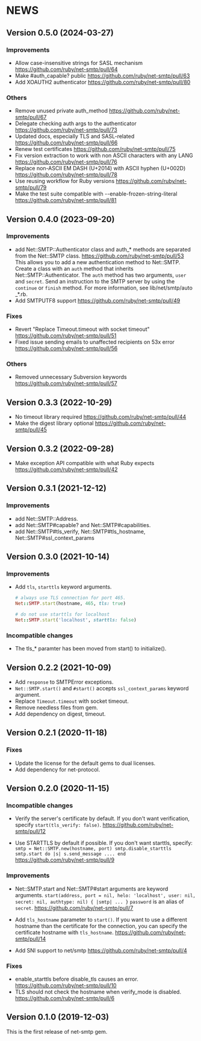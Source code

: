 # NEWS

## Version 0.5.0 (2024-03-27)

### Improvements

* Allow case-insensitive strings for SASL mechanism <https://github.com/ruby/net-smtp/pull/64>
* Make #auth_capable? public <https://github.com/ruby/net-smtp/pull/63>
* Add XOAUTH2 authenticator <https://github.com/ruby/net-smtp/pull/80>

### Others

* Remove unused private auth_method <https://github.com/ruby/net-smtp/pull/67>
* Delegate checking auth args to the authenticator <https://github.com/ruby/net-smtp/pull/73>
* Updated docs, especially TLS and SASL-related <https://github.com/ruby/net-smtp/pull/66>
* Renew test certificates <https://github.com/ruby/net-smtp/pull/75>
* Fix version extraction to work with non ASCII characters with any LANG <https://github.com/ruby/net-smtp/pull/76>
* Replace non-ASCII EM DASH (U+2014) with ASCII hyphen (U+002D) <https://github.com/ruby/net-smtp/pull/78>
* Use reusing workflow for Ruby versions <https://github.com/ruby/net-smtp/pull/79>
* Make the test suite compatible with --enable-frozen-string-literal <https://github.com/ruby/net-smtp/pull/81>

## Version 0.4.0 (2023-09-20)

### Improvements

* add Net::SMTP::Authenticator class and auth_* methods are separated from the Net::SMTP class. <https://github.com/ruby/net-smtp/pull/53>
      This allows you to add a new authentication method to Net::SMTP.
      Create a class with an `auth` method that inherits Net::SMTP::Authenticator.
      The `auth` method has two arguments, `user` and `secret`.
      Send an instruction to the SMTP server by using the `continue` or `finish` method.
      For more information, see lib/net/smtp/auto _*.rb.
* Add SMTPUTF8 support <https://github.com/ruby/net-smtp/pull/49>

### Fixes

* Revert "Replace Timeout.timeout with socket timeout" <https://github.com/ruby/net-smtp/pull/51>
* Fixed issue sending emails to unaffected recipients on 53x error <https://github.com/ruby/net-smtp/pull/56>

### Others

* Removed unnecessary Subversion keywords <https://github.com/ruby/net-smtp/pull/57>

## Version 0.3.3 (2022-10-29)

* No timeout library required <https://github.com/ruby/net-smtp/pull/44>
* Make the digest library optional <https://github.com/ruby/net-smtp/pull/45>

## Version 0.3.2 (2022-09-28)

* Make exception API compatible with what Ruby expects <https://github.com/ruby/net-smtp/pull/42>

## Version 0.3.1 (2021-12-12)

### Improvements

* add Net::SMTP::Address.
* add Net::SMTP#capable? and Net::SMTP#capabilities.
* add Net::SMTP#tls_verify, Net::SMTP#tls_hostname, Net::SMTP#ssl_context_params

## Version 0.3.0 (2021-10-14)

### Improvements

* Add `tls`, `starttls` keyword arguments.
    ```ruby
    # always use TLS connection for port 465.
    Net::SMTP.start(hostname, 465, tls: true)

    # do not use starttls for localhost
    Net::SMTP.start('localhost', starttls: false)
    ```

### Incompatible changes

* The tls_* paramter has been moved from start() to initialize().

## Version 0.2.2 (2021-10-09)

* Add `response` to SMTPError exceptions.
* `Net::SMTP.start()` and `#start()` accepts `ssl_context_params` keyword argument.
* Replace `Timeout.timeout` with socket timeout.
* Remove needless files from gem.
* Add dependency on digest, timeout.

## Version 0.2.1 (2020-11-18)

### Fixes

* Update the license for the default gems to dual licenses.
* Add dependency for net-protocol.

## Version 0.2.0 (2020-11-15)

### Incompatible changes

* Verify the server's certificate by default.
  If you don't want verification, specify `start(tls_verify: false)`.
  <https://github.com/ruby/net-smtp/pull/12>

* Use STARTTLS by default if possible.
  If you don't want starttls, specify:
      ```
      smtp = Net::SMTP.new(hostname, port)
      smtp.disable_starttls
      smtp.start do |s|
        s.send_message ....
      end
      ```
  <https://github.com/ruby/net-smtp/pull/9>

### Improvements

* Net::SMTP.start and Net::SMTP#start arguments are keyword arguments.
      ```
      start(address, port = nil, helo: 'localhost', user: nil, secret: nil, authtype: nil) { |smtp| ... }
      ```
  `password` is an alias of `secret`.
  <https://github.com/ruby/net-smtp/pull/7>

* Add `tls_hostname` parameter to `start()`.
  If you want to use a different hostname than the certificate for the connection, you can specify the certificate hostname with `tls_hostname`.
  <https://github.com/ruby/net-smtp/pull/14>

* Add SNI support to net/smtp <https://github.com/ruby/net-smtp/pull/4>

### Fixes

* enable_starttls before disable_tls causes an error. <https://github.com/ruby/net-smtp/pull/10>
* TLS should not check the hostname when verify_mode is disabled. <https://github.com/ruby/net-smtp/pull/6>

## Version 0.1.0 (2019-12-03)

This is the first release of net-smtp gem.
